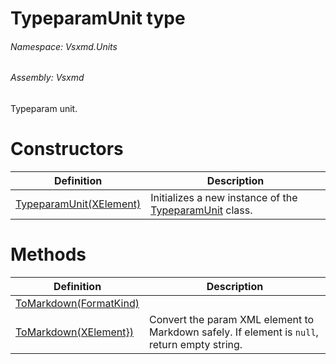 <a name='T-Vsxmd-Units-TypeparamUnit'></a>
# TypeparamUnit type

###### Namespace:  Vsxmd.Units

###### Assembly:  Vsxmd

Typeparam unit.

# Constructors

| Definition | Description |
|-|-|
| [TypeparamUnit(XElement)](/Vsxmd.Units.TypeparamUnit.md/#M-Vsxmd-Units-TypeparamUnit-#ctor-System-Xml-Linq-XElement-) | Initializes a new instance of the [TypeparamUnit](/Vsxmd.Units.TypeparamUnit.md/#T-Vsxmd-Units-TypeparamUnit) class. |

# Methods

| Definition | Description |
|-|-|
| [ToMarkdown(FormatKind)](/Vsxmd.Units.TypeparamUnit.md/#M-Vsxmd-Units-TypeparamUnit-ToMarkdown-Vsxmd-Units-FormatKind-) |  |
| [ToMarkdown(XElement})](/Vsxmd.Units.TypeparamUnit.md/#M-Vsxmd-Units-TypeparamUnit-ToMarkdown-System-Collections-Generic-IEnumerable{System-Xml-Linq-XElement}-) | Convert the param XML element to Markdown safely. If element is `null`, return empty string. |
